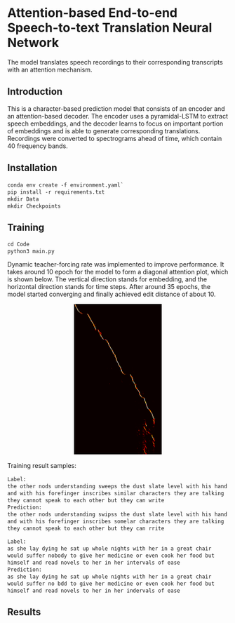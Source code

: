 # Attention-based End-to-end Speech-to-text Translation Neural Network
The model translates speech recordings to their corresponding transcripts with an attention mechanism. 
## Introduction
This is a character-based prediction model that consists of an encoder and an attention-based decoder. The encoder uses a pyramidal-LSTM to extract speech embeddings, and the decoder learns to focus on important portion of embeddings and is able to generate corresponding translations. Recordings were converted to spectrograms ahead of time, which contain 40 frequency bands. 
## Installation
```
conda env create -f environment.yaml`
pip install -r requirements.txt
mkdir Data
mkdir Checkpoints
```
## Training
```
cd Code
python3 main.py
```
Dynamic teacher-forcing rate was implemented to improve performance. It takes around 10 epoch for the model to form a diagonal attention plot, which is shown below. The vertical direction stands for embedding, and the horizontal direction stands for time steps.  After around 35 epochs, the model started converging and finally achieved edit distance of about 10. 
<div align="center">
  <img src="Attention/attention.png" width="200"/>
</div>

Training result samples:
```
Label: 
the other nods understanding sweeps the dust slate level with his hand and with his forefinger inscribes similar characters they are talking they cannot speak to each other but they can write
Prediction:
the other nods understanding swipss the dust slate level with his hand and with his forefinger inscribes somelar characters they are talking they cannot speak to each other but they can rrite
```
```
Label:
as she lay dying he sat up whole nights with her in a great chair would suffer nobody to give her medicine or even cook her food but himself and read novels to her in her intervals of ease
Prediction:
as she lay dying he sat up whole nights with her in a great chair would suffer no bdd to give her medicine or even cook her food but himself and read novels to her in her indervals of ease
```

## Results
